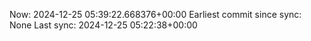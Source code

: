 Now: 2024-12-25 05:39:22.668376+00:00 Earliest commit since sync: None Last sync: 2024-12-25 05:22:38+00:00
